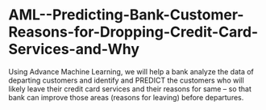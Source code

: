 # AML--Predicting-Bank-Customer-Reasons-for-Dropping-Credit-Card-Services-and-Why
Using Advance Machine Learning, we will help a bank analyze the data of departing customers and identify and PREDICT the customers who will likely leave their credit card services and their reasons for same – so that bank can improve those areas (reasons for leaving) before departures.
